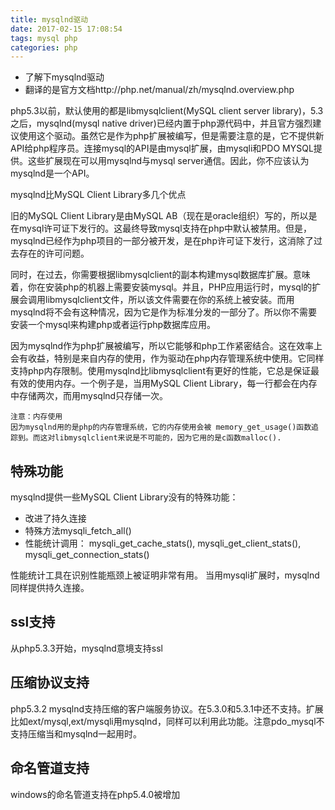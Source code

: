 ```yaml
---
title: mysqlnd驱动
date: 2017-02-15 17:08:54
tags: mysql php
categories: php
---
```

* 了解下mysqlnd驱动
* 翻译的是官方文档http://php.net/manual/zh/mysqlnd.overview.php

<!--more-->

php5.3以前，默认使用的都是libmysqlclient(MySQL client server library)，5.3之后，mysqlnd(mysql native driver)已经内置于php源代码中，并且官方强烈建议使用这个驱动。虽然它是作为php扩展被编写，但是需要注意的是，它不提供新API给php程序员。连接mysql的API是由mysql扩展，由mysqli和PDO MYSQL提供。这些扩展现在可以用mysqlnd与mysql server通信。因此，你不应该认为mysqlnd是一个API。

mysqlnd比MySQL Client Library多几个优点

旧的MySQL Client Library是由MySQL AB（现在是oracle组织）写的，所以是在mysql许可证下发行的。这最终导致mysql支持在php中默认被禁用。但是，mysqlnd已经作为php项目的一部分被开发，是在php许可证下发行，这消除了过去存在的许可问题。

同时，在过去，你需要根据libmysqlclient的副本构建mysql数据库扩展。意味着，你在安装php的机器上需要安装mysql。并且，PHP应用运行时，mysql的扩展会调用libmysqlclient文件，所以该文件需要在你的系统上被安装。而用mysqlnd将不会有这种情况，因为它是作为标准分发的一部分了。所以你不需要安装一个mysql来构建php或者运行php数据库应用。

因为mysqlnd作为php扩展被编写，所以它能够和php工作紧密结合。这在效率上会有收益，特别是来自内存的使用，作为驱动在php内存管理系统中使用。它同样支持php内存限制。使用mysqlnd比libmysqlclient有更好的性能，它总是保证最有效的使用内存。一个例子是，当用MySQL Client Library，每一行都会在内存中存储两次，而用mysqlnd只存储一次。

	注意：内存使用
	因为mysqlnd用的是php的内存管理系统，它的内存使用会被 memory_get_usage()函数追踪到。而这对libmysqlclient来说是不可能的，因为它用的是c函数malloc().

## 特殊功能
mysqlnd提供一些MySQL Client Library没有的特殊功能：

* 改进了持久连接
* 特殊方法mysqli_fetch_all()
* 性能统计调用： mysqli_get_cache_stats(), mysqli_get_client_stats(), mysqli_get_connection_stats()

性能统计工具在识别性能瓶颈上被证明非常有用。
当用mysqli扩展时，mysqlnd同样提供持久连接。

## ssl支持
从php5.3.3开始，mysqlnd意境支持ssl

## 压缩协议支持
php5.3.2 mysqlnd支持压缩的客户端服务协议。在5.3.0和5.3.1中还不支持。扩展比如ext/mysql,ext/mysqli用mysqlnd，同样可以利用此功能。注意pdo_mysql不支持压缩当和mysqlnd一起用时。

## 命名管道支持
windows的命名管道支持在php5.4.0被增加